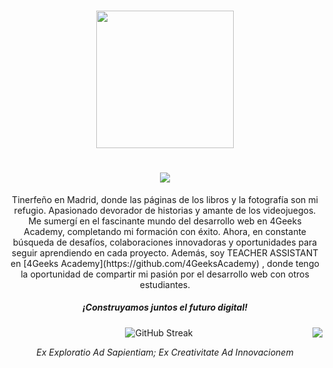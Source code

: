 <h3 align="center">
  <img src="https://media4.giphy.com/media/dbtDDSvWErdf2/giphy.gif" width="220" />
</h3>

<h1 align="center">
  <img src="https://readme-typing-svg.herokuapp.com?font=Fira+Code&pause=1000&color=000000&center=true&random=false&width=435&lines=Hola%2C+soy+Eduardo" />
</h1>

<p align="center">
  Tinerfeño en Madrid, donde las páginas de los libros y la fotografía son mi refugio. Apasionado devorador de historias y amante de los videojuegos. Me sumergí en el fascinante mundo del desarrollo web en 4Geeks Academy, completando mi formación con éxito. Ahora, en constante búsqueda de desafíos, colaboraciones innovadoras y oportunidades para seguir aprendiendo en cada proyecto. Además, soy TEACHER ASSISTANT en [4Geeks Academy](https://github.com/4GeeksAcademy) , donde tengo la oportunidad de compartir mi pasión por el desarrollo web con otros estudiantes.
</p>




<h5 align="center">¡Construyamos juntos el futuro digital!</h5>

<p align="center">
  <img src="https://streak-stats.demolab.com?user=EduardoHernandezGuzman&theme=transparent&hide_border=true&locale=es&date_format=j%20M%5B%20Y%5D&card_width=400" alt="GitHub Streak" />
  <img src="https://github-readme-stats.vercel.app/api/top-langs/?username=EduardoHernandezGuzman&exclude_repo=github-readme-stats,anuraghazra.github.io" align="right" />
</p>

<p align="center"><i>Ex Exploratio Ad Sapientiam; Ex Creativitate Ad Innovacionem</i></p>
